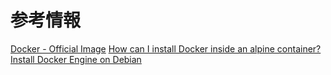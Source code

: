 # 参考情報

[Docker - Official Image](https://hub.docker.com/_/docker)
[How can I install Docker inside an alpine container?](https://stackoverflow.com/questions/54099218/how-can-i-install-docker-inside-an-alpine-container)
[Install Docker Engine on Debian](https://docs.docker.com/engine/install/debian/)
